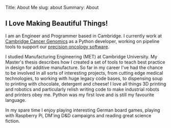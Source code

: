 Title: About Me
slug: about
Summary: About

## I Love Making Beautiful Things!

I am an Engineer and Programmer based in Cambridge. I currently work at [Cambridge Cancer Genomics](https://www.ccg.ai/) as a Python developer, working on pipeline tools to support our [precision oncology software](https://www.ccg.ai/oncos).

I studied Manufacturing Engineering (MET) at Cambridge University. My Master's thesis describes how I created a set of tools to teach best practice in design for additive manufacture. So far in my career I've had the chance to be involved in all sorts of interesting projects, from cutting edge medical technologies, to working with huge legacy code bases, to dispensing soup to printing with chocolate, detergent and cheese! I love all things 3D printing and robotics and particularly relish writing code to make industrial robots and printers obey me. Python was my first love and is still my favourite language.

In my spare time I enjoy playing interesting German board games, playing with Raspberry Pi, DM'ing D&D campaigns and reading great science fiction.

